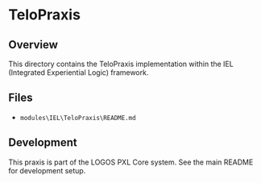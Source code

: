 # TeloPraxis

## Overview

This directory contains the TeloPraxis implementation within the IEL (Integrated Experiential Logic) framework.

## Files

- `modules\IEL\TeloPraxis\README.md`

## Development

This praxis is part of the LOGOS PXL Core system. See the main README for development setup.
